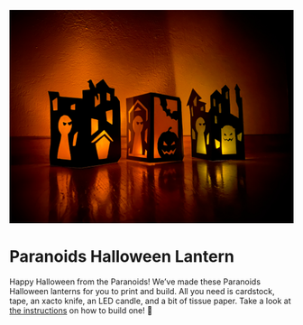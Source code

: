 ![Sample lanterns](./sample.png)

# Paranoids Halloween Lantern

Happy Halloween from the Paranoids! We’ve made these Paranoids Halloween lanterns for you to print and build. All you need is cardstock, tape, an xacto knife, an LED candle, and a bit of tissue paper. Take a look at [the instructions](./instructions.pdf) on how to build one! :ghost:
